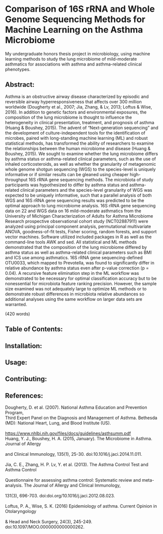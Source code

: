 # Comparison of 16S rRNA and Whole Genome Sequencing Methods for Machine Learning on the Asthma Microbiome
My undergraduate honors thesis project in microbiology, using machine learning methods to study the lung microbiome of mild-moderate asthmatics for associations with asthma and asthma-related clinical phenotypes.

## Abstract:
Asthma is an obstructive airway disease characterized by episodic and reversible airway hyperresponsiveness that affects over 300 million worldwide (Dougherty et al., 2007; Jia, Zhang, & Lv, 2013; Loftus & Wise, 2016). In addition to genetic factors and environmental exposures, the composition of the lung microbiome is thought to influence the heterogeneity in clinical presentation, treatment, and prognosis of asthma (Huang & Boushey, 2015). The advent of “Next-generation sequencing” and the development of culture-independent tools for the identification of microbes, paired with long-standing machine learning (ML) and robust statistical methods, has transformed the ability of researchers to examine the relationships between the human microbiome and disease (Huang & Boushey, 2015). We sought to examine whether the lung microbiome differs by asthma status or asthma-related clinical parameters, such as the use of inhaled corticosteroids, as well as whether the granularity of metagenomic whole genome shotgun sequencing (WGS) to the species-level is uniquely informative or if similar results can be gleaned using cheaper high-throughput 16S rRNA gene sequencing methods. The microbiota of study participants was hypothesized to differ by asthma status and asthma-related clinical parameters and the species-level granularity of WGS was expected to be uniquely informative, such that a parallel analysis of both WGS and 16S rRNA gene sequencing results was predicted to be the optimal approach to lung microbiome analysis. 16S rRNA gene sequencing data on 22 and WGS data on 16 mild-moderate asthmatics from the University of Michigan Characterization of Adults for Asthma Microbiome Research prospective observational cohort study (NCT02887911) were analyzed using principal component analysis, permutational multivariate ANOVA, goodness-of-fit tests, Fisher scoring, random forests, and support vector machines. Software utilized included packages in R as well as the command-line tools AWK and sed. All statistical and ML methods demonstrated that the composition of the lung microbiome differed by asthma status as well as asthma-related clinical parameters such as BMI and ICS use among asthmatics. 16S rRNA gene sequencing-defined OTU0033, which mapped to Prevotella, was found to significantly differ in relative abundance by asthma status even after p-value correction (p = 0.04). A recursive feature elimination step in the ML workflow was demonstrated to be necessary for optimal classification accuracy but to be nonessential for microbiota feature ranking precision. However, the sample size examined was not adequately large to optimize ML methods or to demonstrate robust differences in microbiota relative abundances so additional analyses using the same workflow on larger data sets are warranted.

(420 words)

## Table of Contents:

## Installation:

## Usage:

## Contributing:

## References:
Dougherty, D. et al. (2007). National Asthma Education and Prevention Program, <br />
   Third Expert Panel on the Diagnosis and Management of Asthma. Bethesda (MD): National Heart, Lung, and Blood Institute (US). <br />    
   https://www.nhlbi.nih.gov/files/docs/guidelines/asthsumm.pdf <br />
Huang, Y. J., Boushey, H. A. (2015, January). The Microbiome in Asthma. Journal of Allergy <br />  
    and Clinical Immunology, 135(1), 25-30. doi:10.1016/j.jaci.2014.11.011.<br />  
Jia, C. E., Zhang, H. P. Lv, Y. et al. (2013). The Asthma Control Test and Asthma Control <br />  
    Questionnaire for assessing asthma control: Systematic review and meta-analysis. The Journal of Allergy and Clinical Immunology, <br />  
    131(3), 696-703. doi:doi.org/10.1016/j.jaci.2012.08.023. <br />  
Loftus, P. A., Wise, S. K. (2016) Epidemiology of asthma. Current Opinion in Otolaryngology <br />  
    & Head and Neck Surgery, 24(3), 245-249. doi:10.1097/MOO.0000000000000262.



